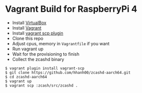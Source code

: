 # Vagrant Build for RaspberryPi 4

- Install [VirtualBox](https://www.virtualbox.org/)
- Install [Vagrant](https://www.vagrantup.com/)
- Install [vagrant scp plugin](https://github.com/invernizzi/vagrant-scp)
- Clone this repo
- Adjust cpus, memory in `Vagrantfile` if you want
- Run vagrant up
- Wait for the provisioning to finish
- Collect the zcashd binary

```
$ vagrant plugin install vagrant-scp
$ git clone https://github.com/hhanh00/zcashd-aarch64.git
$ cd zcashd-aarch64
$ vagrant up
$ vagrant scp :zcash/src/zcashd .
```